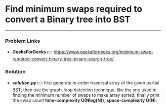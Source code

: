 # Find minimum swaps required to convert a Binary tree into BST

---

### Problem Links
- **__GeeksForGeeks__** :point_right: https://www.geeksforgeeks.org/minimum-swap-required-convert-binary-tree-binary-search-tree/

### Solution
- **_solution.py_** :point_right: first generate in-order traversal array of the given partial BST, then use the graph-loop detection technique, like the one used in finding the minimum number of swaps to make array sorted, finally print the swap count **time-complexity O(Nlog(N))**, **space-complexity O(N)**.
